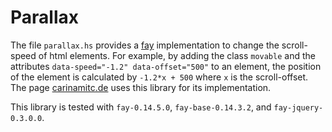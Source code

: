 Parallax
========

The file `parallax.hs` provides a [fay](https://github.com/faylang) implementation to change the scroll-speed of html elements. For example, by adding the class `movable` and the attributes `data-speed="-1.2" data-offset="500"` to an element, the position of the element is calculated by `-1.2*x + 500` where `x` is the scroll-offset. The page [carinamitc.de](http://www.carinamitc.de) uses this library for its implementation.

This library is tested with `fay-0.14.5.0`, `fay-base-0.14.3.2`, and `fay-jquery-0.3.0.0`.
